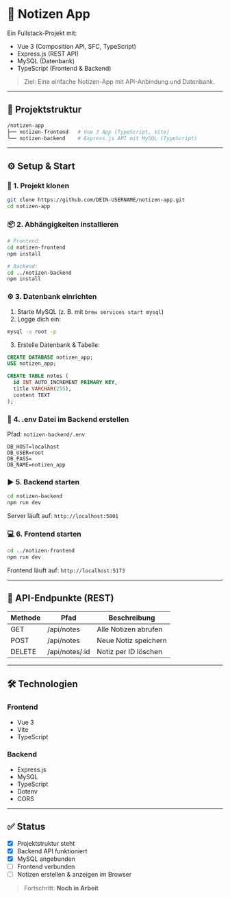 # 📝 Notizen App

Ein Fullstack-Projekt mit:

- Vue 3 (Composition API, SFC, TypeScript)
- Express.js (REST API)
- MySQL (Datenbank)
- TypeScript (Frontend & Backend)

> Ziel: Eine einfache Notizen-App mit API-Anbindung und Datenbank.

---

## 📁 Projektstruktur

```bash
/notizen-app
├── notizen-frontend   # Vue 3 App (TypeScript, Vite)
└── notizen-backend    # Express.js API mit MySQL (TypeScript)
```

---

## ⚙️ Setup & Start

### 🔧 1. Projekt klonen

```bash
git clone https://github.com/DEIN-USERNAME/notizen-app.git
cd notizen-app
```

### 📦 2. Abhängigkeiten installieren

```bash
# Frontend:
cd notizen-frontend
npm install

# Backend:
cd ../notizen-backend
npm install
```

### ⚙️ 3. Datenbank einrichten

1. Starte MySQL (z. B. mit `brew services start mysql`)
2. Logge dich ein:

```bash
mysql -u root -p
```

3. Erstelle Datenbank & Tabelle:

```sql
CREATE DATABASE notizen_app;
USE notizen_app;

CREATE TABLE notes (
  id INT AUTO_INCREMENT PRIMARY KEY,
  title VARCHAR(255),
  content TEXT
);
```

### 🔑 4. .env Datei im Backend erstellen

Pfad: `notizen-backend/.env`

```env
DB_HOST=localhost
DB_USER=root
DB_PASS=
DB_NAME=notizen_app
```

### ▶️ 5. Backend starten

```bash
cd notizen-backend
npm run dev
```

Server läuft auf: `http://localhost:5001`

### 💻 6. Frontend starten

```bash
cd ../notizen-frontend
npm run dev
```

Frontend läuft auf: `http://localhost:5173`

---

## 🔗 API-Endpunkte (REST)

| Methode | Pfad           | Beschreibung         |
| ------- | -------------- | -------------------- |
| GET     | /api/notes     | Alle Notizen abrufen |
| POST    | /api/notes     | Neue Notiz speichern |
| DELETE  | /api/notes/:id | Notiz per ID löschen |

---

## 🛠️ Technologien

### Frontend

- Vue 3
- Vite
- TypeScript

### Backend

- Express.js
- MySQL
- TypeScript
- Dotenv
- CORS

---

## ✅ Status

- [x] Projektstruktur steht
- [x] Backend API funktioniert
- [x] MySQL angebunden
- [ ] Frontend verbunden
- [ ] Notizen erstellen & anzeigen im Browser

> Fortschritt: **Noch in Arbeit**
